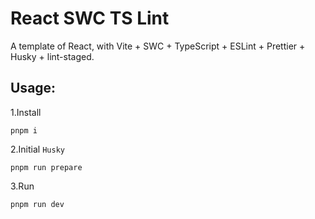# React SWC TS Lint

A template of React, with Vite + SWC + TypeScript + ESLint + Prettier + Husky + lint-staged.

## Usage:

1.Install

```
pnpm i
```

2.Initial `Husky`

```
pnpm run prepare
```

3.Run

```
pnpm run dev
```
